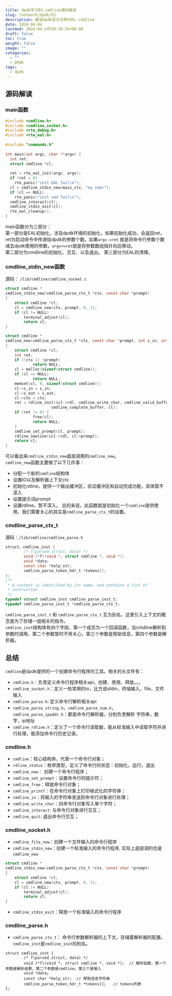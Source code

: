 ```yaml
---
title: dpdk学习03-cmdline源码解读
slug: /network/dpdk/03
description: 解读dpdk官方示例代码，cmdline
date: 2024-04-04
lastmod: 2024-04-24T20:30:54+08:00
draft: false
toc: true
weight: false
image: ""
categories:
  - ""
  - DPDK
tags:
  - dpdk
---
```

## 源码解读
### main函数
```c
#include <cmdline.h>  
#include <cmdline_socket.h>  
#include <rte_debug.h>  
#include <rte_eal.h>  
  
#include "commands.h"  
  
int main(int argc, char **argv) {  
  int ret;  
  struct cmdline *cl;  
  
  ret = rte_eal_init(argc, argv);  
  if (ret < 0)  
    rte_panic("init EAL fail\n");  
  cl = cmdline_stdin_new(main_ctx, "my cmd>");  
  if (cl == NULL)  
    rte_panic("init cmd fail\n");  
  cmdline_interact(cl);  
  cmdline_stdin_exit(cl);  
  rte_eal_cleanup();  
}
```
main函数分为三部分：  
第一部分是EAL初始化，涉及dpdk环境的初始化，如果初始化成功，会返回ret，ret为启动命令中传递给dpdk的参数个数。如果`argc-=ret` 就是将命令行参数个数减去dpdk使用的参数，`argv+=ret`就是将参数数组指针向后移动。  
第二部分为cmdline的初始化、交互、以及退出。
第三部分为EAL的清理。
### cmdline_stdin_new函数
源码： `/lib/cmdline/cmdline_socket.c`
```c
struct cmdline *
cmdline_stdin_new(cmdline_parse_ctx_t *ctx, const char *prompt)
{
    struct cmdline *cl;
    cl = cmdline_new(ctx, prompt, 0, 1);
    if (cl != NULL)
		terminal_adjust(cl);
        return cl;
}

struct cmdline *
cmdline_new(cmdline_parse_ctx_t *ctx, const char *prompt, int s_in, int s_out)
{
	struct cmdline *cl;
	int ret;
	if (!ctx || !prompt)
			return NULL;
	cl = malloc(sizeof(struct cmdline));
	if (cl == NULL)
			return NULL;
	memset(cl, 0, sizeof(struct cmdline));
	cl->s_in = s_in;
	cl->s_out = s_out;
	cl->ctx = ctx;
	ret = rdline_init(&cl->rdl, cmdline_write_char, cmdline_valid_buffer,
					cmdline_complete_buffer, cl);
	if (ret != 0) {
			free(cl);
			return NULL;
	}
	cmdline_set_prompt(cl, prompt);
	rdline_newline(&cl->rdl, cl->prompt);
	return cl;
}
```
可以看出来`cmdline_stdin_new`底层调用的`cmdline_new`。  
`cmdline_new`函数主要做了以下几件事：
- 分配一个新的`cmdline`结构体
- 设置IO以及解析器上下文ctx
- 初始化rdline，提供一个输出缓冲区，验证缓冲区和自动完成功能，具体暂不深入
- 设置提示词prompt
- 设置rdline，暂不深入。
总的来说，此函数就是初始化一个`cmdline`提供使用，我们需要关心的其实是`cmdline_parse_ctx_t`的设置。
### cmdline_parse_ctx_t
源码：`/lib/cmdline/cmdline_parse.h`
```c
struct。cmdline_inst {
        /* f(parsed_struct, data) */
        void (*f)(void *, struct cmdline *, void *);
        void *data;
        const char *help_str;
        cmdline_parse_token_hdr_t *tokens[];
};
/**
 * A context is identified by its name, and contains a list of
 * instruction
 */
typedef struct cmdline_inst cmdline_parse_inst_t;
typedef cmdline_parse_inst_t *cmdline_parse_ctx_t;
```
`cmdline_parse_inst_t` 和 `cmdline_parse_ctx_t` 互为别名，这里引入上下文的概念是为了存储一组相关的指令。  
`cmdline_inst`结构体有四个字段，第一个成员为一个回调函数，当cmdline解析到参数时调用，第二个参数暂时不用关心，第三个参数是帮助信息，第四个参数是解析器。










## 总结
`cmdline`是dpdk提供的一个创建命令行程序的工具。相关的头文件有：
- `cmdline.h`：负责定义命令行程序相关api，创建、使用、释放。。。
- `cmdline_socket.h`：定义一些常用的io，比方说stdin，终端输入，file，文件输入
- `cmdline_parse.h`: 定义命令行解析相关api
- `cmdline_parse_string.h`，`cmdline_parse_num.h`，`cmdline_parse_ipaddr.h`：都是命令行解析器，分别负责解析 字符串，数字，ip地址
- `cmdline_rdline.h`：定义了一个命令行读取器，能从标准输入中读取字符并进行处理，能添加命令行历史记录。
### cmdline.h
- `cmdline`：核心结构体，代表一个命令行对象；
- `rdline_status`：枚举类型，定义了命令行的状态：初始化，运行，退出
- `cmdline_new`： 创建一个命令行程序；
- `cmdline_set_prompt`：设置命令行的提示符；
- `cmdline_free`：释放命令行对象；
- `cmdline_printf`：在命令行对象上打印格式化的字符串；
- `cmdline_in`：将输入的字符串发送到命令行对象进行处理；
- `cmdline_write_char`：向命令行对象写入单个字符；
- `cmdline_interact`: 与命令行对象进行交互；
- `cmdline_quit`: 退出命令行交互；
### cmdline_socket.h
- `cmdline_file_new`：创建一个文件输入的命令行程序
- `cmdline_stdin_new`：创建一个标准输入的命令行程序, 实际上底层调的也是`cmdline_new`
```c
struct cmdline *
cmdline_stdin_new(cmdline_parse_ctx_t *ctx, const char *prompt)
{
    struct cmdline *cl;
    cl = cmdline_new(ctx, prompt, 0, 1);
    if (cl != NULL)
		terminal_adjust(cl);
        return cl;
}
```
- `cmdline_stdin_exit`：释放一个标准输入的命令行程序
### cmdline_parse.h
- `cmdline_parse_ctx_t`： 命令行参数解析器的上下文，存储着解析器的配置。`cmdline_inst`是`cmdline_inst`的别名。
```
struct cmdline_inst {  
        /* f(parsed_struct, data) */  
        void (*f)(void *, struct cmdline *, void *);  // 解析函数，第一个参数是解析结果，第二个参数是cmdline，第三个是输入
        void *data;  
        const char *help_str;  // 帮助信息字符串
        cmdline_parse_token_hdr_t *tokens[];   // tokens列表
};
```
